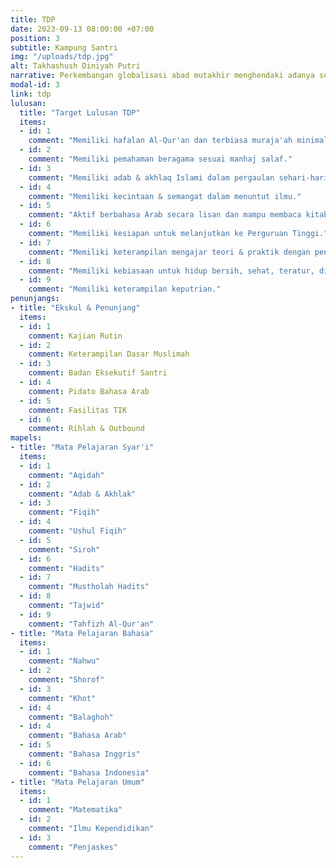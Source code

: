 ```yaml
---
title: TDP
date: 2023-09-13 08:00:00 +07:00
position: 3
subtitle: Kampung Santri
img: "/uploads/tdp.jpg"
alt: Takhashush Diniyah Putri
narrative: Perkembangan globalisasi abad mutakhir menghendaki adanya suatu sistem pendidikan yang komprehensif. Pendidikan merupakan modal dasar dalam pembangunan yang tentunya akan menentukan kemajuan dan perkembangan suatu bangsa. Pendidikan mendorong potensi dan sumber daya setiap individu untuk dapat terus dikembangkan. Pendidikan yang baik diharapkan akan membentuk kepribadian manusia yang sadar akan tanggung jawabnya sebagai makhluk individu, makhluk susila, makhluk sosial dan makhluk beragama serta memiliki karakter yang baik dan bermartabat.
modal-id: 3
link: tdp
lulusan:
  title: "Target Lulusan TDP"
  items:
  - id: 1
    comment: "Memiliki hafalan Al-Qur'an dan terbiasa muraja'ah minimal 1 juz per hari."
  - id: 2
    comment: "Memiliki pemahaman beragama sesuai manhaj salaf."
  - id: 3
    comment: "Memiliki adab & akhlaq Islami dalam pergaulan sehari-hari."
  - id: 4
    comment: "Memiliki kecintaan & semangat dalam menuntut ilmu."
  - id: 5
    comment: "Aktif berbahasa Arab secara lisan dan mampu membaca kitab berbahasa Arab."
  - id: 6
    comment: "Memiliki kesiapan untuk melanjutkan ke Perguruan Tinggi."
  - id: 7
    comment: "Memiliki keterampilan mengajar teori & praktik dengan pengalaman mengajar langsung selama 6 bulan."
  - id: 8
    comment: "Memiliki kebiasaan untuk hidup bersih, sehat, teratur, disiplin, dan mandiri."
  - id: 9
    comment: "Memiliki keterampilan keputrian."
penunjangs:
- title: "Ekskul & Penunjang"
  items:
  - id: 1
    comment: Kajian Rutin
  - id: 2
    comment: Keterampilan Dasar Muslimah
  - id: 3
    comment: Badan Eksekutif Santri
  - id: 4
    comment: Pidato Bahasa Arab
  - id: 5
    comment: Fasilitas TIK
  - id: 6
    comment: Rihlah & Outbound
mapels:
- title: "Mata Pelajaran Syar'i"
  items:
  - id: 1
    comment: "Aqidah"
  - id: 2
    comment: "Adab & Akhlak"
  - id: 3
    comment: "Fiqih"
  - id: 4
    comment: "Ushul Fiqih"
  - id: 5
    comment: "Siroh"
  - id: 6
    comment: "Hadits"
  - id: 7
    comment: "Mustholah Hadits"
  - id: 8
    comment: "Tajwid"
  - id: 9
    comment: "Tahfizh Al-Qur'an"
- title: "Mata Pelajaran Bahasa"
  items:
  - id: 1
    comment: "Nahwu"
  - id: 2
    comment: "Shorof"
  - id: 3
    comment: "Khot"
  - id: 4
    comment: "Balaghoh"
  - id: 4
    comment: "Bahasa Arab"
  - id: 5
    comment: "Bahasa Inggris"
  - id: 6
    comment: "Bahasa Indonesia"
- title: "Mata Pelajaran Umum"
  items:
  - id: 1
    comment: "Matematika"
  - id: 2
    comment: "Ilmu Kependidikan"
  - id: 3
    comment: "Penjaskes"
---
```

